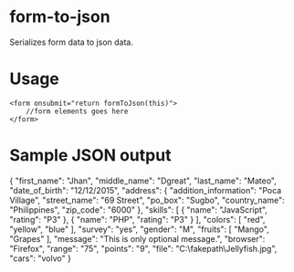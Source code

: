 # form-to-json
Serializes form data to json data.

# Usage

	<form onsubmit="return formToJson(this)">
		//form elements goes here
	</form>


# Sample JSON output

{
  "first_name": "Jhan",
  "middle_name": "Dgreat",
  "last_name": "Mateo",
  "date_of_birth": "12\/12\/2015",
  "address": {
    "addition_information": "Poca Village",
    "street_name": "69 Street",
    "po_box": "Sugbo",
    "country_name": "Philippines",
    "zip_code": "6000"
  },
  "skills": [
    {
      "name": "JavaScript",
      "rating": "P3"
    },
    {
      "name": "PHP",
      "rating": "P3"
    }
  ],
  "colors": [
    "red",
    "yellow",
    "blue"
  ],
  "survey": "yes",
  "gender": "M",
  "fruits": [
    "Mango",
    "Grapes"
  ],
  "message": "This is only optional message.",
  "browser": "Firefox",
  "range": "75",
  "points": "9",
  "file": "C:\\fakepath\\Jellyfish.jpg",
  "cars": "volvo"
}

